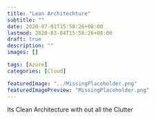```yaml
---
title: "Lean Architechture"
subtitle: ""
date: 2020-07-01T15:58:26+08:00
lastmod: 2020-03-04T15:58:26+08:00
draft: true
description: ""
images: []

tags: [Azure]
categories: [Cloud]

featuredImage: "../MissingPlaceholder.png"
featuredImagePreview: "MissingPlaceholder.png"
---
```



Its Clean Architecture with out all the Clutter